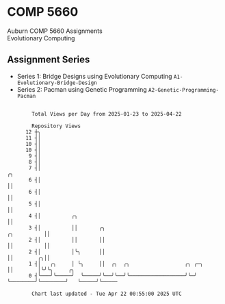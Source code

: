 # COMP 5660
Auburn COMP 5660 Assignments  
Evolutionary Computing

## Assignment Series
- Series 1: Bridge Designs using Evolutionary Computing `A1-Evolutionary-Bridge-Design`
- Series 2: Pacman using Genetic Programming `A2-Genetic-Programming-Pacman`

```

        Total Views per Day from 2025-01-23 to 2025-04-22

        Repository Views
      12 ┼╮
      11 ┤│
      10 ┤│
      10 ┤│
       9 ┤│
       8 ┤│
       7 ┤│                                                                         ╭╮
       6 ┤│                                                                         ││
       6 ┤│                                                                         ││
       5 ┤│                                                                         ││
       4 ┤│          ╭╮                                                             ││
       3 ┤│          ││       ╭╮                                        ╭╮          ││
       2 ┤│          ││       ││                                        ││          ││
       2 ┤│          │╰╮      ││                                        ││        ╭╮││
       1 ┤│   ╭╮     │ ╰╮     ││  ╭╮  ╭╮                  ╭╮ ╭─╮        ││        │╰╯╰╮     ╭╮
       0 ┤╰───╯╰─────╯  ╰─────╯╰──╯╰──╯╰──────────────────╯╰─╯ ╰────────╯╰────────╯   ╰─────╯╰─────

        Chart last updated - Tue Apr 22 00:55:00 2025 UTC
        
```
